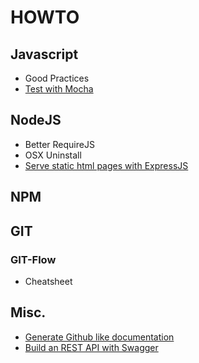 # HOWTO

## Javascript

- Good Practices
- [Test with Mocha](./pages/mocha_tests.md)

## NodeJS

- Better RequireJS
- OSX Uninstall
- [Serve static html pages with ExpressJS](./pages/expressjs_static_server.md)

## NPM

## GIT

### GIT-Flow

- Cheatsheet

## Misc.

- [Generate Github like documentation](./pages/documentation.md)
- [Build an REST API with Swagger](./pages/swagger_rest_api.md)
